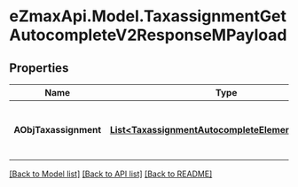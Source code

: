
# eZmaxApi.Model.TaxassignmentGetAutocompleteV2ResponseMPayload

## Properties

Name | Type | Description | Notes
------------ | ------------- | ------------- | -------------
**AObjTaxassignment** | [**List&lt;TaxassignmentAutocompleteElementResponse&gt;**](TaxassignmentAutocompleteElementResponse.md) | An array of Taxassignment autocomplete element response. | 

[[Back to Model list]](../README.md#documentation-for-models)
[[Back to API list]](../README.md#documentation-for-api-endpoints)
[[Back to README]](../README.md)

